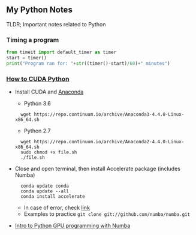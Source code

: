 ## My Python Notes

TLDR; Important notes related to Python

### Timing a program
```python
from timeit import default_timer as timer
start = timer()
print("Program ran for: "+str((timer()-start)/60)+" minutes")
```

### [How to CUDA Python](https://developer.nvidia.com/how-to-cuda-python)
* Install CUDA and [Anaconda](https://repo.continuum.io/archive/)
   * Python 3.6
  ```
    wget https://repo.continuum.io/archive/Anaconda3-4.4.0-Linux-x86_64.sh
  ```

   * Python 2.7

  ```
    wget https://repo.continuum.io/archive/Anaconda2-4.4.0-Linux-x86_64.sh
    sudo chmod +x file.sh
    ./file.sh
  ```
  
* Close and open terminal, then install Accelerate package (includes Numba)
  ```
    conda update conda
    conda update --all
    conda install accelerate
  ```
  * In case of error, check [link](https://notgnoshi.github.io/installing-numba-on-ubuntu/)
  * Examples to practice ```git clone git://github.com/numba/numba.git```

* [Intro to Python GPU programming with Numba](https://github.com/ContinuumIO/numbapro-examples/blob/master/webinars/2014_06_17/intro_to_gpu_python.ipynb)

